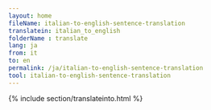 ```yaml
---
layout: home
fileName: italian-to-english-sentence-translation
translatein: italian_to_english
folderName : translate
lang: ja
from: it
to: en
permalink: /ja/italian-to-english-sentence-translation
tool: italian-to-english-sentence-translation
---
```

{% include section/translateinto.html %}